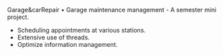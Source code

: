 Garage&carRepair
•	Garage maintenance management - A semester mini project.
-	Scheduling appointments at various stations. 
-	Extensive use of threads. 
-	Optimize information management. 
